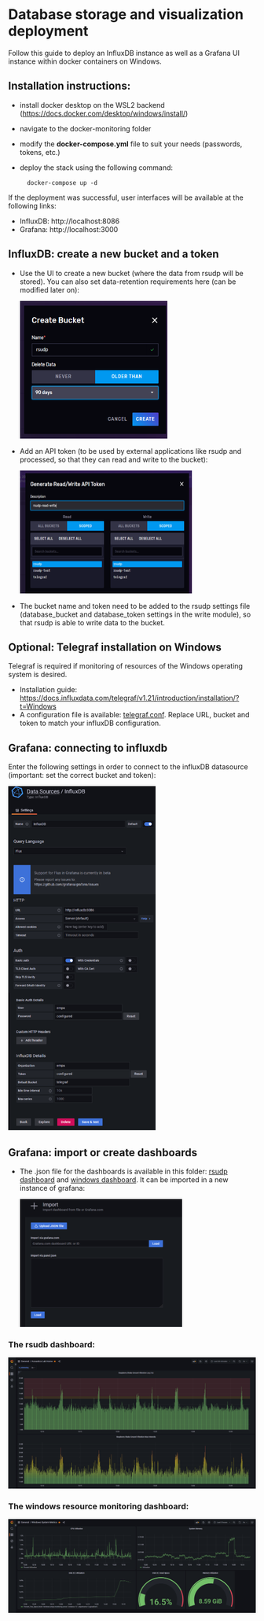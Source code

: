 # Database storage and visualization deployment

Follow this guide to deploy an InfluxDB instance as well as a Grafana UI instance within docker containers on Windows.

## Installation instructions:
- install docker desktop on the WSL2 backend (https://docs.docker.com/desktop/windows/install/)
- navigate to the docker-monitoring folder
- modify the **docker-compose.yml** file to suit your needs (passwords, tokens, etc.)
- deploy the stack using the following command:

        docker-compose up -d

If the deployment was successful, user interfaces will be available at the following links:

- InfluxDB: http://localhost:8086
- Grafana: http://localhost:3000

## InfluxDB: create a new bucket and a token
- Use the UI to create a new bucket (where the data from rsudp will be stored). You can also set data-retention requirements here (can be modified later on):

    <img src="docs/1-create-bucket.PNG" width="300" height="280">

- Add an API token (to be used by external applications like rsudp and processed, so that they can read and write to the bucket):

    <img src="docs/2-create-api.PNG" width="350" height="250"> 

- The bucket name and token need to be added to the rsudp settings file (database_bucket and database_token settings in the write module), so that rsudp is able to write data to the bucket.

## Optional: Telegraf installation on Windows
Telegraf is required if monitoring of resources of the Windows operating system is desired.

- Installation guide: https://docs.influxdata.com/telegraf/v1.21/introduction/installation/?t=Windows
- A configuration file is available: [telegraf.conf](telegraf.conf). Replace URL, bucket and token to match your influxDB configuration.

## Grafana: connecting to influxdb
Enter the following settings in order to connect to the influxDB datasource (important: set the correct bucket and token):

<img src="docs/4-add-datasource.png" width="300" height="700"> 

## Grafana: import or create dashboards
- The .json file for the dashboards is available in this folder: [rsudp dashboard](grafana_rsudp_dashboard.json) and [windows dashboard](grafana_windows_metrics_dashboard.json). It can be imported in a new instance of grafana:

    <img src="docs/3-import-dashboards.png" width="330" height="260"> 

### The rsudb dashboard:

![GUI](docs/grafana_rsudp_dashboard.png)

### The windows resource monitoring dashboard:

![GUI](docs/windows-dashboard.PNG)

